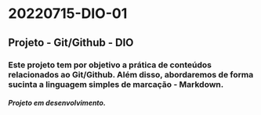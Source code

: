 # 20220715-DIO-01
## Projeto - Git/Github - DIO
### Este projeto tem por objetivo a prática de conteúdos relacionados ao Git/Github. Além disso, abordaremos de forma sucinta a linguagem simples de marcação - Markdown.
##### Projeto em desenvolvimento.

